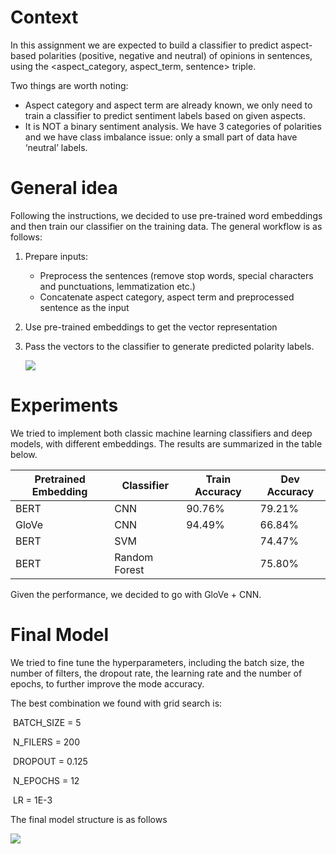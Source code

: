 # Context

In this assignment we are expected to build a classifier to predict aspect-based polarities (positive, negative and neutral) of opinions in sentences, using the <aspect_category, aspect_term, sentence> triple. 

Two things are worth noting: 

* Aspect category and aspect term are already known, we only need to train a classifier to predict sentiment labels based on given aspects. 
* It is NOT a binary sentiment analysis. We have 3 categories of polarities and we have class imbalance issue: only a small part of data have ‘neutral’ labels. 

# General idea

Following the instructions, we decided to use pre-trained word embeddings and then train our classifier on the training data. 
The general workflow is as follows:

1. Prepare inputs: 

   - Preprocess the sentences (remove stop words, special characters and punctuations, lemmatization etc.)
   - Concatenate aspect category, aspect term and preprocessed sentence as the input

2. Use pre-trained embeddings to get the vector representation

3. Pass the vectors to the classifier to generate predicted polarity labels. 

   ![](https://github.com/clutchkingasiimov/ABSA-/blob/main/exercise2/workflow.png)
   
   

# Experiments 

We tried to implement both classic machine learning classifiers and deep models, with different embeddings. The results are summarized in the table below. 

| Pretrained Embedding | Classifier    | Train Accuracy | Dev Accuracy |
| -------------------- | ------------- | -------------- | ------------ |
| BERT                 | CNN           | 90.76%         | 79.21%       |
| GloVe                | CNN           | 94.49%         | 66.84%       |
| BERT                 | SVM           |                | 74.47%       |
| BERT                 | Random Forest |                | 75.80%       |

Given the performance, we decided to go with GloVe + CNN. 



# Final Model

We tried to fine tune the hyperparameters, including the batch size, the number of filters, the dropout rate, the learning rate and the number of epochs, to further improve the mode accuracy. 

The best combination we found with grid search is: 

​	BATCH_SIZE = 5

​	N_FILERS = 200

​	DROPOUT = 0.125

​	N_EPOCHS = 12

​	LR = 1E-3

The final model structure is as follows

![](https://github.com/clutchkingasiimov/ABSA-/blob/main/exercise2/model_architecture.png)